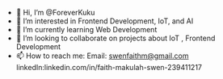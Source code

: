 - 👋 Hi, I’m @ForeverKuku
- 👀 I’m interested in Frontend Development, IoT, and AI
- 🌱 I’m currently learning Web Development
- 💞️ I’m looking to collaborate on projects about IoT , Frontend Development
- 📫 How to reach me: Email: swenfaithm@gmail.com  linkedIn:linkedin.com/in/faith-makulah-swen-239411217
                    

<!---
ForeverKuku/ForeverKuku is a ✨ special ✨ repository because its `README.md` (this file) appears on your GitHub profile.
You can click the Preview link to take a look at your changes.
--->
